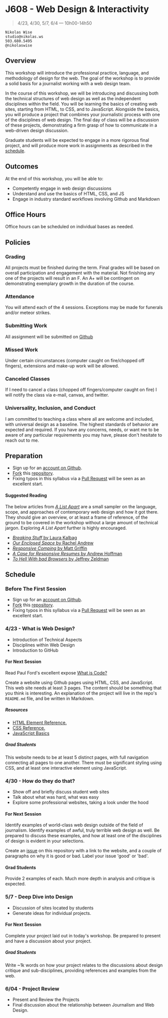 # J608 - Web Design & Interactivity
> 4/23, 4/30, 5/7, 6/4 — 10h00-14h50

```
Nikolas Wise
studio@nikolas.ws
503.680.5495
@nikolaswise
```

## Overview

This workshop will introduce the professional practice, language, and methodology of design for the web. The goal of the workshop is to provide a solid basis for a journalist working with a web design team.

In the course of this workshop, we will be introducing and discussing both the technical structures of web design as well as the independent disciplines within the field. You will be learning the basics of creating web sites, starting from HTML, to CSS, and to JavaScript. Alongside the basics, you will produce a project that combines your journalistic process with one of the disciplines of web design. The final day of class will be a discussion of these projects, demonstrating a firm grasp of how to communicate in a web-driven design discussion.

Graduate students will be expected to engage in a more rigorous final project, and will produce more work in assignments as described in the [schedule](#schedule).

## Outcomes

At the end of this workshop, you will be able to:

- Competently engage in web design discussions
- Understand and use the basics of HTML, CSS, and JS
- Engage in industry standard workflows involving Github and Markdown

## Office Hours

Office hours can be scheduled on individual bases as needed.

## Policies

### Grading

All projects must be finished during the term. Final grades will be based on overall participation and engagement with the material. Not finishing any one of the projects will result in an F. An A+ will be contingent on demonstrating exemplary growth in the duration of the course.

### Attendance

You will attend each of the 4 sessions. Exceptions may be made for funerals and/or meteor strikes.

### Submitting Work

All assignment will be submitted on [Github](https://github.com)

### Missed Work

Under certain circumstances (computer caught on fire/chopped off fingers), extensions and make-up work will be allowed.

### Canceled Classes

If I need to cancel a class (chopped off fingers/computer caught on fire) I will notify the class via e-mail, canvas, and twitter.

### Universality, Inclusion, and Conduct

I am committed to teaching a class where all are welcome and included, with universal design as a baseline. The highest standards of behavior are expected and required. If you have any concerns, needs, or want me to be aware of any particular requirements you may have, please don't hesitate to reach out to me.

## Preparation

- Sign up for an [account on Github](https://github.com/join?source=header-home).
- [Fork](https://help.github.com/articles/fork-a-repo/) this [repository](https://github.com/nikolaswise/web-design-workshop).
- Fixing typos in this syllabus via a [Pull Request](https://help.github.com/articles/using-pull-requests/) will be seen as an excellent start.

#### Suggested Reading

The below articles from [_A List Apart_](http://alistapart.com/) are a small sampler on the language, scope, and approaches of contemporary web design and how it got there. They should give an overview, or at least a frame of reference, of the ground to be covered in the workshop without a large amount of technical jargon. Exploring _A List Apart_ further is highly encouraged.

- [_Breaking Stuff_ by Laura Kalbag](http://alistapart.com/column/breaking-stuff)
- [_Our Enclosed Space_ by Rachel Andrew](http://alistapart.com/column/our-enclosed-space)
- [_Responsive Comping_ by Matt Griffin](http://alistapart.com/article/responsive-comping-obtaining-signoff-with-mockups)
- [_A Case for Responsive Resumes_ by Andrew Hoffman](http://alistapart.com/article/a-case-for-responsive-resumes)
- [_To Hell With bad Browsers_ by Jeffrey Zeldman](http://alistapart.com/article/tohell)

## Schedule

### Before The First Session
- Sign up for an [account on Github](https://github.com/join?source=header-home).
- [Fork](https://help.github.com/articles/fork-a-repo/) this [repository](https://github.com/nikolaswise/web-design-workshop).
- Fixing typos in this syllabus via a [Pull Request](https://help.github.com/articles/using-pull-requests/) will be seen as an excellent start.

### 4/23 - What is Web Design?

- Introduction of Technical Aspects
- Disciplines within Web Design
- Introduction to GitHub

#### For Next Session

Read Paul Ford's excellent expose [What is Code?](http://www.bloomberg.com/graphics/2015-paul-ford-what-is-code/)

Create a website using Github pages using HTML, CSS, and JavaScript. This web site needs at least 3 pages. The content should be something that you think is interesting. An explanation of the project will live in the repo's `README.md` file, and be written in Markdown.

##### Resources

- [HTML Element Reference.](http://htmlreference.io/)
- [CSS Reference.](http://cssreference.io/)
- [JavaScript Basics](https://github.com/processing/p5.js/wiki/JavaScript-basics)

##### Grad Students

This website needs to be at least 5 distinct pages, with full navigation connecting all pages to one another. There must be significant styling using CSS, and at least one interactive element using JavaScript.

### 4/30 - How do they do that?

- Show off and briefly discuss student web sites
- Talk about what was hard, what was easy
- Explore some professional websites, taking a look under the hood

#### For Next Session

Identify examples of world-class web design outside of the field of journalism. Identify examples of awful, truly terrible web design as well. Be prepared to discuss these examples, and how at least one of the disciplines of design is evident in your selections.

Create an [issue](https://guides.github.com/features/issues/) on this repository with a link to the website, and a couple of paragraphs on why it is good or bad. Label your issue 'good' or 'bad'.

#### Grad Students

Provide 2 examples of each. Much more depth in analysis and critique is expected.

### 5/7 - Deep Dive into Design

- Discussion of sites located by students
- Generate ideas for individual projects.

#### For Next Session

Complete your project laid out in today's workshop. Be prepared to present and have a discussion about your project.

##### Grad Students

Write ~1k words on how your project relates to the discussions about design critique and sub-disciplines, providing references and examples from the web.

### 6/04 - Project Review

- Present and Review the Projects
- Final discussion about the relationship between Journalism and Web Design.


